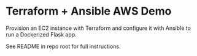 # Terraform + Ansible AWS Demo

Provision an EC2 instance with Terraform and configure it with Ansible to run a Dockerized Flask app.

See README in repo root for full instructions.
